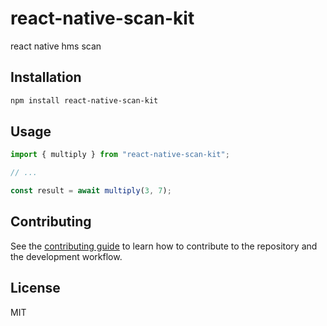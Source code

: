 # react-native-scan-kit

react native hms scan

## Installation

```sh
npm install react-native-scan-kit
```

## Usage

```js
import { multiply } from "react-native-scan-kit";

// ...

const result = await multiply(3, 7);
```

## Contributing

See the [contributing guide](CONTRIBUTING.md) to learn how to contribute to the repository and the development workflow.

## License

MIT

